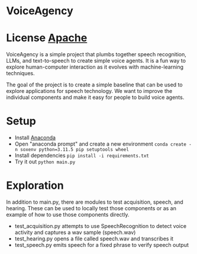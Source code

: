 # VoiceAgency
# License [Apache](./LICENSE.txt)
VoiceAgency is a simple project that plumbs together speech recognition, LLMs, and text-to-speech to create simple voice agents.  It is a fun way to explore human-computer interaction as it evolves with machine-learning techniques.

The goal of the project is to create a simple baseline that can be used to explore applications for speech technology.  We want to improve the individual components and make it easy for people to build voice agents.

# Setup
 * Install [Anaconda](https://www.anaconda.com/download)
 * Open "anaconda prompt" and create a new environment
    ```conda create -n soxenv python=3.11.5 pip setuptools wheel```
 * Install dependencies
    ```pip install -i requirements.txt```
 * Try it out
    ```python main.py```

# Exploration
In addition to main.py, there are modules to test acquisition, speech, and hearing.  These can be used to locally test those components or as an example of how to use those components directly.
* test_acquisition.py attempts to use SpeechRecognition to detect voice activity and captures a wav sample (speech.wav)
* test_hearing.py opens a file called speech.wav and transcribes it
* test_speech.py emits speech for a fixed phrase to verify speech output
